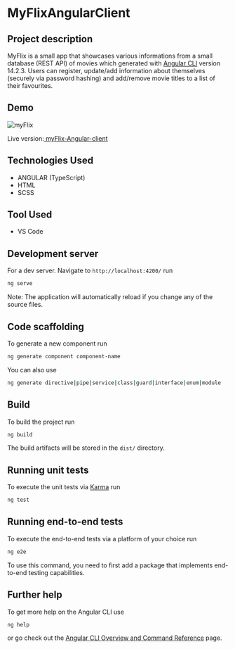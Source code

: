 # MyFlixAngularClient
## Project description

MyFlix is a small app that showcases various informations from a small database (REST API) of movies which generated with [Angular CLI](https://github.com/angular/angular-cli) version 14.2.3. Users can register, update/add information about themselves (securely via password hashing) and add/remove movie titles to a list of their favourites.

## Demo
![myFlix](https://user-images.githubusercontent.com/91905344/202309496-7c3f328d-5250-450c-b5fa-b6366dc22296.gif)

Live version:[ myFlix-Angular-client](https://radnej.github.io/myFlix-Angular-client/)

## Technologies Used
- ANGULAR (TypeScript) 
- HTML
- SCSS

## Tool Used
- VS Code


## Development server

For a dev server. Navigate to `http://localhost:4200/` run
```bash
ng serve 
```
Note: The application will automatically reload if you change any of the source files.

## Code scaffolding

To generate a new component run 
```bash
ng generate component component-name
```
 You can also use 
 ```bash
 ng generate directive|pipe|service|class|guard|interface|enum|module
 ```

## Build

To build the project run
```bash
ng build
``` 
The build artifacts will be stored in the `dist/` directory.

## Running unit tests

To execute the unit tests via [Karma](https://karma-runner.github.io) run
```bash
ng test
``` 

## Running end-to-end tests

To execute the end-to-end tests via a platform of your choice run 
```bash
ng e2e
``` 
To use this command, you need to first add a package that implements end-to-end testing capabilities.

## Further help

To get more help on the Angular CLI use 
```bash
ng help
```  
or go check out the [Angular CLI Overview and Command Reference](https://angular.io/cli) page.
